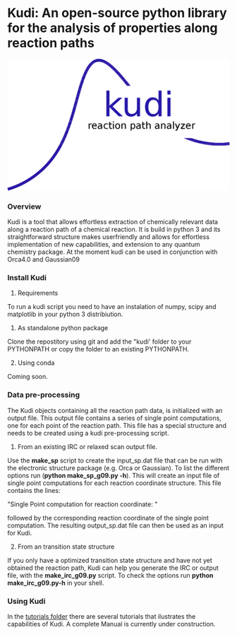 Kudi: An open-source python library for the analysis of properties along reaction paths
=======
![Kudi](https://github.com/stvogt/kudi/blob/master/KudiLogo.png)

### Overview
Kudi is a tool that allows effortless extraction of chemically relevant data along 
a reaction path of a chemical reaction. It is build in python 3 and its straightforward structure makes userfriendly and allows for effortless implementation of new capabilities, and extension to any quantum chemistry package. At the moment kudi can be used in conjunction with Orca4.0 and Gaussian09

### Install Kudi
1. Requirements

To run a kudi script you need to have an instalation of numpy, scipy and matplotlib
in your python 3 distribiution. 

1. As standalone python package

Clone the repostitory using git and
add the "kudi' folder to your PYTHONPATH or copy the folder to an existing PYTHONPATH.

2. Using conda

Coming soon.


### Data pre-processing

The Kudi objects containing all the reaction path data, is initialized with an output file.
This output file contains a series of single point computations, one for each point 
of the reaction path. This file has a special structure and needs to be created using 
a kudi pre-processing script. 

1. From an existing IRC or relaxed scan output file.

Use the **make_sp** script  to create the input_sp.dat file that can be run with the electronic structure package (e.g. Orca or 
Gaussian). To list the different options run (**python make_sp_g09.py -h**). This will create an input file of single point computations for each reaction coordinate structure. This file  contains
the lines: 

"Single Point computation for reaction coordinate: " 

followed by the corresponding reaction coordinate of the single point computation. The resulting output_sp.dat file can
then be used as an input for Kudi. 

2. From an transition state structure

If you only have a optimized transition state structure and have not yet obtained the reaction path, Kudi can help you
generate the IRC or output file, with the **make_irc_g09.py** script. To check the options run **python make_irc_g09.py-h**
in your shell.


### Using Kudi

In the [tutorials folder](https://github.com/stvogt/kudi/tree/master/tutorials) there are several tutorials that ilustrates the capabilities of Kudi. A complete Manual is currently under construction. 
